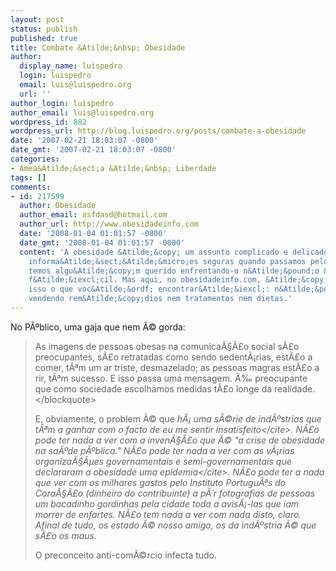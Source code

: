 ```yaml
---
layout: post
status: publish
published: true
title: Combate &Atilde;&nbsp; Obesidade
author:
  display_name: luispedro
  login: luispedro
  email: luis@luispedro.org
  url: ''
author_login: luispedro
author_email: luis@luispedro.org
wordpress_id: 882
wordpress_url: http://blog.luispedro.org/posts/combate-a-obesidade
date: '2007-02-21 18:03:07 -0800'
date_gmt: '2007-02-21 18:03:07 -0800'
categories:
- Amea&Atilde;&sect;a &Atilde;&nbsp; Liberdade
tags: []
comments:
- id: 217599
  author: Obesidade
  author_email: asfdasd@hotmail.com
  author_url: http://www.obesidadeinfo.com
  date: '2008-01-04 01:01:57 -0800'
  date_gmt: '2008-01-04 01:01:57 -0800'
  content: 'A obesidade &Atilde;&copy; um assunto complicado e delicado, e conseguir
    informa&Atilde;&sect;&Atilde;&micro;es seguras quando passamos pelo problema ou
    temos algu&Atilde;&copy;m querido enfrentando-o n&Atilde;&pound;o &Atilde;&copy;
    f&Atilde;&iexcl;cil. Mas aqui, no obesidadeinfo.com, &Atilde;&copy; exatamente
    isso o que voc&Atilde;&ordf; encontrar&Atilde;&iexcl;: n&Atilde;&pound;o estamos
    vendendo rem&Atilde;&copy;dios nem tratamentos nem dietas.'
---
```

<p>No P&Atilde;&ordm;blico, uma gaja que nem &Atilde;&copy; gorda:<br />
<blockquote>As imagens de pessoas obesas na comunica&Atilde;&sect;&Atilde;&pound;o social s&Atilde;&pound;o preocupantes, s&Atilde;&pound;o retratadas como sendo sedent&Atilde;&iexcl;rias, est&Atilde;&pound;o a comer, t&Atilde;&ordf;m um ar triste, desmazelado; as pessoas magras est&Atilde;&pound;o a rir, t&Atilde;&ordf;m sucesso. E isso passa uma mensagem. &Atilde;&permil; preocupante que como sociedade escolhamos medidas t&Atilde;&pound;o longe da realidade.<&#47;blockquote>
<p>E, obviamente, o problem &Atilde;&copy; que <cite>h&Atilde;&iexcl; uma s&Atilde;&copy;rie de ind&Atilde;&ordm;strias que t&Atilde;&ordf;m a ganhar com o facto de eu me sentir insatisfeito<&#47;cite>. N&Atilde;&pound;o pode ter nada a ver com a inven&Atilde;&sect;&Atilde;&pound;o que &Atilde;&copy; "a crise de obesidade na sa&Atilde;&ordm;de p&Atilde;&ordm;blica." N&Atilde;&pound;o pode ter nada a ver com as v&Atilde;&iexcl;rias organiza&Atilde;&sect;&Atilde;&micro;es governamentais e semi-governamentais que declararam a obesidade <cite>uma epidemia<&#47;cite>. N&Atilde;&pound;o pode ter a nada que ver com os milhares gastos pelo Instituto Portugu&Atilde;&ordf;s do Cora&Atilde;&sect;&Atilde;&pound;o (dinheiro do contribuinte) a p&Atilde;&acute;r fotografias de pessoas um bocadinho gordinhas pela cidade toda a avis&Atilde;&iexcl;-las que iam morrer de enfartes. N&Atilde;&pound;o tem nada a ver com nada disto, claro. Afinal de tudo, os estado &Atilde;&copy; nosso amigo, os da ind&Atilde;&ordm;stria &Atilde;&copy; que s&Atilde;&pound;o os maus.
<p>O preconceito anti-com&Atilde;&copy;rcio infecta tudo.</p>
